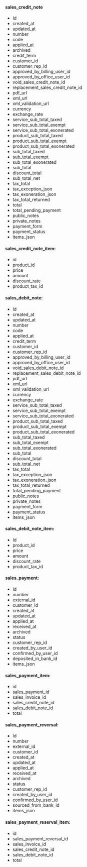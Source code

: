 #### sales_credit_note

* Id
* created_at
* updated_at
* number
* code
* applied_at
* archived
* credit_term
* customer_id
* customer_rep_id
* approved_by_billing_user_id
* approved_by_office_user_id
* void_sales_credit_note_id
* replacement_sales_credit_note_id
* pdf_url
* xml_url
* xml_validation_url
* currency
* exchange_rate
* service_sub_total_taxed
* service_sub_total_exempt
* service_sub_total_exonerated
* product_sub_total_taxed
* product_sub_total_exempt
* product_sub_total_exonerated
* sub_total_taxed
* sub_total_exempt
* sub_total_exonerated
* sub_total
* discount_total
* sub_total_net
* tax_total
* tax_exception_json
* tax_exoneration_json
* tax_total_returned
* total
* total_pending_payment
* public_notes
* private_notes
* payment_form
* payment_status
* items_json

#### sales_credit_note_item:

* id
* product_id
* price
* amount
* discount_rate
* product_tax_id

#### sales_debit_note:

* Id
* created_at
* updated_at
* number
* code
* applied_at
* credit_term
* customer_id
* customer_rep_id
* approved_by_billing_user_id
* approved_by_office_user_id
* void_sales_debit_note_id
* replacement_sales_debit_note_id
* pdf_url
* xml_url
* xml_validation_url
* currency
* exchange_rate
* service_sub_total_taxed
* service_sub_total_exempt
* service_sub_total_exonerated
* product_sub_total_taxed
* product_sub_total_exempt
* product_sub_total_exonerated
* sub_total_taxed
* sub_total_exempt
* sub_total_exonerated
* sub_total
* discount_total
* sub_total_net
* tax_total
* tax_exception_json
* tax_exoneration_json
* tax_total_returned  
* total_pending_payment
* public_notes
* private_notes
* payment_form
* payment_status
* items_json

#### sales_debit_note_item:

* Id
* product_id
* price
* amount
* discount_rate
* product_tax_id

#### sales_payment:

* Id
* number
* external_id
* customer_id
* created_at
* updated_at
* applied_at
* received_at
* archived
* status
* customer_rep_id
* created_by_user_id
* confirmed_by_user_id
* deposited_in_bank_id
* items_json

#### sales_payment_item:

* id
* sales_payment_id
* sales_invoice_id
* sales_credit_note_id
* sales_debit_note_id
* total

#### sales_payment_reversal:

* Id
* number
* external_id
* customer_id
* created_at
* updated_at
* applied_at
* received_at
* archived
* status
* customer_rep_id
* created_by_user_id
* confirmed_by_user_id
* sourced_from_bank_id
* items_json

#### sales_payment_reserval_item:

* id
* sales_payment_reversal_id
* sales_invoice_id
* sales_credit_note_id
* sales_debit_note_id
* total
